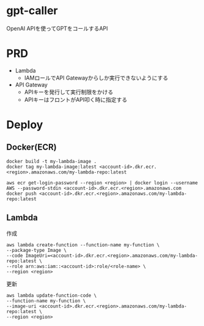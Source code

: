 # gpt-caller
OpenAI APIを使ってGPTをコールするAPI
# PRD
- Lambda
  - IAMロールでAPI Gatewayからしか実行できないようにする
- API Gateway
  - APIキーを発行して実行制限をかける
  - APIキーはフロントがAPI叩く時に指定する

# Deploy
## Docker(ECR)
```
docker build -t my-lambda-image .
docker tag my-lambda-image:latest <account-id>.dkr.ecr.<region>.amazonaws.com/my-lambda-repo:latest

aws ecr get-login-password --region <region> | docker login --username AWS --password-stdin <account-id>.dkr.ecr.<region>.amazonaws.com
docker push <account-id>.dkr.ecr.<region>.amazonaws.com/my-lambda-repo:latest
```

## Lambda
作成
```
aws lambda create-function --function-name my-function \
--package-type Image \
--code ImageUri=<account-id>.dkr.ecr.<region>.amazonaws.com/my-lambda-repo:latest \
--role arn:aws:iam::<account-id>:role/<role-name> \
--region <region>
```

更新
```
aws lambda update-function-code \
--function-name my-function \
--image-uri <account-id>.dkr.ecr.<region>.amazonaws.com/my-lambda-repo:latest \
--region <region>
```